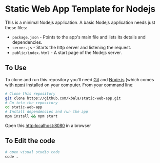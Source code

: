 # Static Web App Template for Nodejs

This is a minimal Nodejs application.
A basic Nodejs application needs just these files:

- `package.json` - Points to the app's main file and lists its details and dependencies.
- `server.js` - Starts the http server and listening the request.
- `public/index.html` - A start page of the Nodejs server.

## To Use

To clone and run this repository you'll need [Git](https://git-scm.com) and [Node.js](https://nodejs.org/en/download/) (which comes with [npm](http://npmjs.com)) installed on your computer. From your command line:

```bash
# Clone this repository
git clone https://github.com/kbala/static-web-app.git
# Go into the repository
cd static-web-app
# Install dependencies and run the app
npm install && npm start
```

Open this [http:localhost:8080](http:localhost:8080) in a browser

## To Edit the code

```bash
# open visual studio code
code .
```
